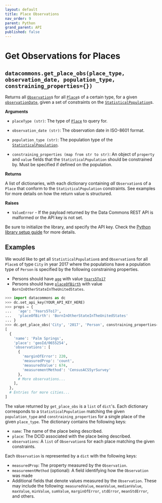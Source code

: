 ```yaml
---
layout: default
title: Place Observations
nav_order: 9
parent: Python
grand_parent: API
published: false
---
```


# Get Observations for Places

## `datacommons.get_place_obs(place_type, observation_date, population_type, constraining_properties={})`

Returns all
[`Observation`](https://datacommons.org/browser/Observation)s for all
[`Place`](https://datacommons.org/browser/Place)s of a certain type, for a given
[`observationDate`](https://datacommons.org/browser/observationDate),
given a set of constraints on the
[`StatisticalPopulation`](https://datacommons.org/browser/StatisticalPopulation)s.

**Arguments**

*   `placeType (str)`: The type of
    [`Place`](https://datacommons.org/browser/Place) to query for.

*   `observation_date (str)`: The observation date in ISO-8601 format.

*   `population_type (str)`: The population type of the
    [`StatisticalPopulation`](https://datacommons.org/browser/StatisticalPopulation).

*   `constraining_properties (map from str to str)`: An object of `property` and `value` fields
    that the `StatisticalPopulation` should be constrained by. Must be specified if defined on the population.

**Returns**

A list of dictionaries, with each dictionary containing *all* `Observation`s of
a `Place` that conform to the `StatisticalPopulation` constraints. See examples
for more details on how the return value is structured.

**Raises**

*   `ValueError` - If the payload returned by the Data Commons REST API is malformed or the API key is not set.

Be sure to initialize the library, and specify the API key. Check the [Python library setup guide](/api/python/) for more details.

## Examples

We would like to get all `StatisticalPopulation`s and `Observation`s for all
`Place`s of type `City` in year 2017 where the populations have a population type
of `Person` is specified by the following constraining properties.

* Persons should have [`age`](https://datacommons.org/browser/age)
  with value [`Years5To17`](https://datacommons.org/browser/Years5To17)
* Persons should have [`placeOfBirth`](https://datacommons.org/browser/placeOfBirth)
  with value `BornInOtherStateInTheUnitedStates`.

```python
>>> import datacommons as dc
>>> dc.set_api_key(YOUR_API_KEY_HERE)
>>> props = {
...   'age': 'Years5To17',
...   'placeOfBirth': 'BornInOtherStateInTheUnitedStates'
... }
>>> dc.get_place_obs('City', '2017', 'Person', constraining_properties=props)
[
  {
    'name': 'Palm Springs',
    'place': 'geoId/0655254',
    'observations': [
      {
        'marginOfError': 220,
        'measuredProp': 'count',
        'measuredValue': 674,
        'measurementMethod': 'CensusACS5yrSurvey'
      },
      # More observations...
    ],
  },
  # Entries for more cities...
]
```

The value returned by `get_place_obs` is a `list` of `dict`'s. Each dictionary
corresponds to a `StatisticalPopulation` matching the given `population_type`
and `constraining_properties` for a single place of the given `place_type`. The
dictionary contains the following keys:

* `name`: The name of the place being described.
* `place`: The DCID associated with the place being described.
* `observations`: A `list` of `Observation`s for each place matching the given constraints.

Each `Observation` is represented by a `dict` with the following keys:

* `measuredProp`: The property measured by the `Observation`.
* `measurementMethod` (optional): A field identifying how the `Observation` was
  made
* Additional fields that denote values measured by the `Observation`.  These
  may include the following: `measuredValue`, `meanValue`, `medianValue`,
  `maxValue`, `minValue`, `sumValue`, `marginOfError`, `stdError`,
  `meanStdError`, and others.
